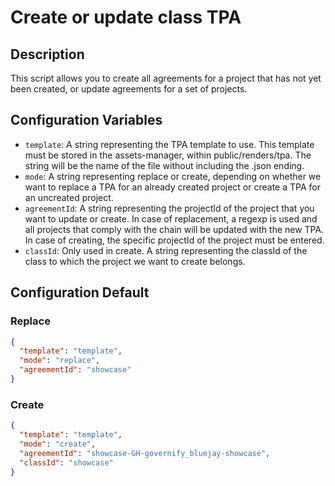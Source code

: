 # Create or update class TPA

## Description
This script allows you to create all agreements for a project that has not yet been created, or update agreements for a set of projects.

## Configuration Variables

- `template`: A string representing the TPA template to use. This template must be stored in the assets-manager, within public/renders/tpa. The string will be the name of the file without including the .json ending.
- `mode`: A string representing replace or create, depending on whether we want to replace a TPA for an already created project or create a TPA for an uncreated project.
- `agreementId`: A string representing the projectId of the project that you want to update or create. In case of replacement, a regexp is used and all projects that comply with the chain will be updated with the new TPA. In case of creating, the specific projectId of the project must be entered.
- `classId`: Only used in create. A string representing the classId of the class to which the project we want to create belongs.

## Configuration Default

### Replace
```json
{
  "template": "template",
  "mode": "replace",
  "agreementId": "showcase"
}
```

### Create
```json
{
  "template": "template",
  "mode": "create",
  "agreementId": "showcase-GH-governify_bluejay-showcase",
  "classId": "showcase"
}
```